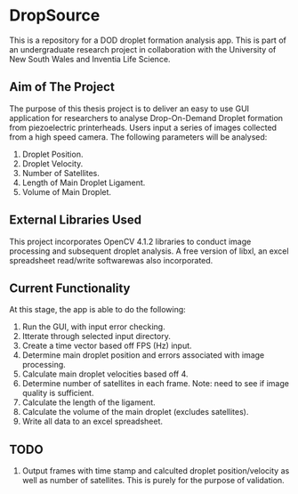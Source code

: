 # DropSource
This is a repository for a DOD droplet formation analysis app. This is part of an undergraduate research project in collaboration with the University of New South Wales and Inventia Life Science. 

## Aim of The Project
The purpose of this thesis project is to deliver an easy to use GUI application for researchers to analyse Drop-On-Demand Droplet formation from piezoelectric printerheads. Users input a series of images collected from a high speed camera.
The following parameters will be analysed:

1. Droplet Position.
2. Droplet Velocity.
3. Number of Satellites.
4. Length of Main Droplet Ligament.
5. Volume of Main Droplet.

## External Libraries Used
This project incorporates OpenCV 4.1.2 libraries to conduct image processing and subsequent droplet analysis. A free version of libxl, an excel spreadsheet read/write softwarewas also incorporated.

## Current Functionality
At this stage, the app is able to do the following:

1. Run the GUI, with input error checking.
2. Itterate through selected input directory.
3. Create a time vector based off FPS (Hz) input.
4. Determine main droplet position and errors associated with image processing.
5. Calculate main droplet velocities based off 4.
6. Determine number of satellites in each frame. Note: need to see if image quality is sufficient.
7. Calculate the length of the ligament.
8. Calculate the volume of the main droplet (excludes satellites).
9. Write all data to an excel spreadsheet.


## TODO
1. Output frames with time stamp and calculted droplet position/velocity as well as number of satellites. This is purely for the purpose of validation.

